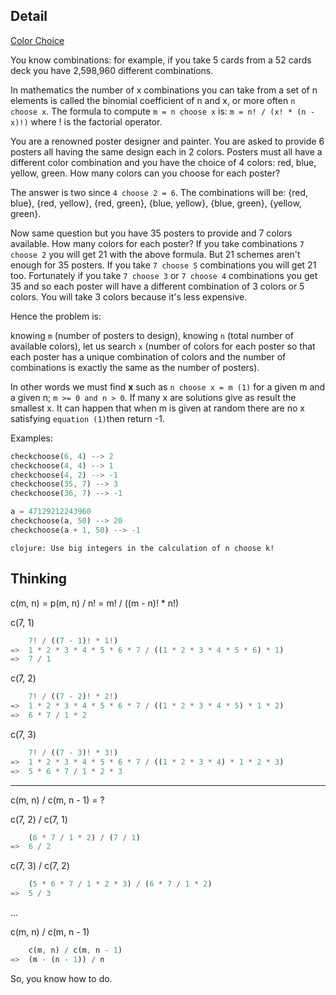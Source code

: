 ## Detail

[Color Choice](https://www.codewars.com/kata/color-choice)

You know combinations: for example, if you take 5 cards from a 52 cards deck you have 2,598,960 different combinations.

In mathematics the number of x combinations you can take from a set of n elements is called the binomial coefficient of n and x, or more often `n choose x`. The formula to compute `m = n choose x` is: `m = n! / (x! * (n - x)!)` where ! is the factorial operator.

You are a renowned poster designer and painter. You are asked to provide 6 posters all having the same design each in 2 colors. Posters must all have a different color combination and you have the choice of 4 colors: red, blue, yellow, green. How many colors can you choose for each poster?

The answer is two since `4 choose 2 = 6`. The combinations will be: {red, blue}, {red, yellow}, {red, green}, {blue, yellow}, {blue, green}, {yellow, green}.

Now same question but you have 35 posters to provide and 7 colors available. How many colors for each poster? If you take combinations `7 choose 2` you will get 21 with the above formula. But 21 schemes aren't enough for 35 posters. If you take `7 choose 5` combinations you will get 21 too. Fortunately if you take `7 choose 3` or `7 choose 4` combinations you get 35 and so each poster will have a different combination of 3 colors or 5 colors. You will take 3 colors because it's less expensive.

Hence the problem is: 

knowing `m` (number of posters to design), knowing `n` (total number of available colors), let us search `x` (number of colors for each poster so that each poster has a unique combination of colors and the number of combinations is exactly the same as the number of posters).

In other words we must find **x** such as `n choose x = m (1)` for a given m and a given n; `m >= 0 and n > 0`. If many x are solutions give as result the smallest x. It can happen that when m is given at random there are no x satisfying `equation (1)`then return -1.

Examples:

```rust
checkchoose(6, 4) --> 2
checkchoose(4, 4) --> 1
checkchoose(4, 2) --> -1
checkchoose(35, 7) --> 3
checkchoose(36, 7) --> -1

a = 47129212243960
checkchoose(a, 50) --> 20
checkchoose(a + 1, 50) --> -1
```

`clojure: Use big integers in the calculation of n choose k!`

## Thinking

c(m, n) = p(m, n) / n! = m! / ((m - n)! * n!)

c(7, 1)

```rust
	7! / ((7 - 1)! * 1!)
=>  1 * 2 * 3 * 4 * 5 * 6 * 7 / ((1 * 2 * 3 * 4 * 5 * 6) * 1)
=>  7 / 1
```

c(7, 2)

```rust
	7! / ((7 - 2)! * 2!)
=>  1 * 2 * 3 * 4 * 5 * 6 * 7 / ((1 * 2 * 3 * 4 * 5) * 1 * 2)
=>  6 * 7 / 1 * 2
```

c(7, 3)

```rust
	7! / ((7 - 3)! * 3!)
=>  1 * 2 * 3 * 4 * 5 * 6 * 7 / ((1 * 2 * 3 * 4) * 1 * 2 * 3)
=>  5 * 6 * 7 / 1 * 2 * 3
```

---

c(m, n) / c(m, n - 1) = ?

c(7, 2) / c(7, 1)

```rust
	(6 * 7 / 1 * 2) / (7 / 1)
=>  6 / 2
```

c(7, 3) / c(7, 2)

```rust
	(5 * 6 * 7 / 1 * 2 * 3) / (6 * 7 / 1 * 2)
=>  5 / 3
```

...

c(m, n) / c(m, n - 1)

```rust
	c(m, n) / c(m, n - 1)
=>  (m - (n - 1)) / n
```

So, you know how to do.
